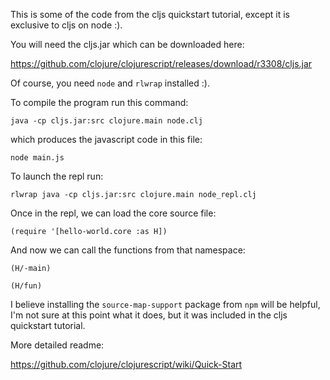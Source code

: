 
This is some of the code from the cljs quickstart tutorial, except it is exclusive to cljs on node :).

You will need the cljs.jar which can be downloaded here:

 https://github.com/clojure/clojurescript/releases/download/r3308/cljs.jar

Of course, you need `node` and `rlwrap` installed :).

To compile the program run this command:

```java -cp cljs.jar:src clojure.main node.clj ```


which produces the javascript code in this file:

```node main.js```


To launch the repl run:

```rlwrap java -cp cljs.jar:src clojure.main node_repl.clj```

Once in the repl, we can load the core source file:

```(require '[hello-world.core :as H])```

And now we can call the functions from that namespace:

```(H/-main)```

```(H/fun)```


I believe installing the `source-map-support` package from `npm` will be helpful, I'm not sure at this point what it does, but it was included in the cljs quickstart tutorial.


More detailed readme:

https://github.com/clojure/clojurescript/wiki/Quick-Start 







